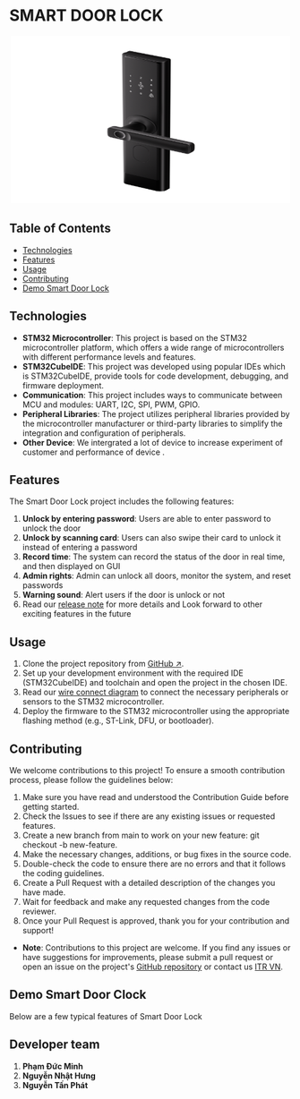 # SMART DOOR LOCK
<p align="center">
  <img src="smart_door_lock.png" alt="smart_door_lock" width="500" height="300">
</p>

## Table of Contents
- [Technologies](#technologies)
- [Features](#features)
- [Usage](#usage)
- [Contributing](#contributing)
- [Demo Smart Door Lock](#demo-smart-door-lock)

## Technologies

* **STM32 Microcontroller**: This project is based on the STM32 microcontroller platform, which offers a wide range of microcontrollers with different performance levels and features.
*  **STM32CubeIDE**: This project was developed using popular IDEs which is STM32CubeIDE, provide tools for code development, debugging, and firmware deployment.
*  **Communication**: This project includes ways to communicate between MCU and modules: UART, I2C, SPI, PWM, GPIO.
*  **Peripheral Libraries**: The project utilizes peripheral libraries provided by the microcontroller manufacturer or third-party libraries to simplify the integration and configuration of peripherals.
*  **Other Device**: We intergrated a lot of device to increase experiment of customer and performance of device .

## Features

The Smart Door Lock project includes the following features:
1. **Unlock by entering password**: Users are able to enter password to unlock the door
2. **Unlock by scanning card**: Users can also swipe their card to unlock it instead of entering a password
3. **Record time**: The system can record the status of the door in real time, and then displayed on GUI
4. **Admin rights**: Admin can unlock all doors, monitor the system, and reset passwords
5. **Warning sound**: Alert users if the door is unlock or not
6. Read our [release note](./RELEASE_NOTE.md) for more details and Look forward to other exciting features in the future

## Usage

1. Clone the project repository from [GitHub ↗](https://github.com/vyluu-itr/06-2024-itr-intern-group-3/tree/main/final_project).
2. Set up your development environment with the required IDE (STM32CubeIDE) and toolchain and open the project in the chosen IDE.
3. Read our [wire connect diagram](./wire_connection.png) to connect the necessary peripherals or sensors to the STM32 microcontroller.
4. Deploy the firmware to the STM32 microcontroller using the appropriate flashing method (e.g., ST-Link, DFU, or bootloader).

## Contributing
We welcome contributions to this project! To ensure a smooth contribution process, please follow the guidelines below:

1. Make sure you have read and understood the Contribution Guide before getting started.
2. Check the Issues to see if there are any existing issues or requested features.
3. Create a new branch from main to work on your new feature: git checkout -b new-feature.
4. Make the necessary changes, additions, or bug fixes in the source code.
5. Double-check the code to ensure there are no errors and that it follows the coding guidelines.
6. Create a Pull Request with a detailed description of the changes you have made.
7. Wait for feedback and make any requested changes from the code reviewer.
8. Once your Pull Request is approved, thank you for your contribution and support!
* **Note**: Contributions to this project are welcome. If you find any issues or have suggestions for improvements, please submit a pull request or open an issue on the project's [GitHub repository](https://github.com/vyluu-itr/06-2024-itr-intern-group-3/tree/main/final_project) or contact us [ITR VN](https://itrvn.com/).

## Demo Smart Door Clock 
Below are a few typical features of Smart Door Lock 

## Developer team
1. **Phạm Đức Minh**
2. **Nguyễn Nhật Hưng**
3. **Nguyễn Tấn Phát**
